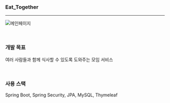 
### **Eat_Together**  

------------  
   
![메인페이지](https://user-images.githubusercontent.com/51408349/155963651-6133d622-39ef-4d1e-8137-cd4607439f47.JPG)

<br> 

### **개발 목표**

여러 사람들과 함께 식사할 수 있도록 도와주는 모임 서비스
  
<br> 

### **사용 스택**

Spring Boot, Spring Security, JPA, MySQL, Thymeleaf


